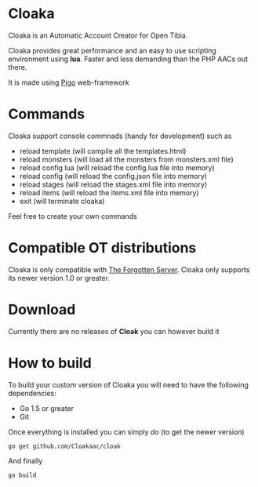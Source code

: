 # Cloaka

Cloaka is an Automatic Account Creator for Open Tibia. 

Cloaka provides great performance and an easy to use scripting environment using **lua**. Faster and less demanding than the PHP AACs out there.

It is made using [Pigo](https://github.com/Raggaer/Pigo) web-framework

# Commands

Cloaka support console commnads (handy for development) such as

- reload template (will compile all the templates.html)
- reload monsters (will load all the monsters from monsters.xml file)
- reload config lua (will reload the config.lua file into memory)
- reload config (will reload the config.json file into memory)
- reload stages (will reload the stages.xml file into memory)
- reload items (will reload the items.xml file into memory)
- exit (will terminate cloaka)

Feel free to create your own commands

# Compatible OT distributions

Cloaka is only compatible with [The Forgotten Server](https://github.com/otland/forgottenserver). Cloaka only supports its newer version 1.0 or greater.

# Download

Currently there are no releases of **Cloak** you can however build it

# How to build

To build your custom version of Cloaka you will need to have the following dependencies:

+ Go 1.5 or greater
+ Git

Once everything is installed you can simply do (to get the newer version)

```
go get github.com/Cloakaac/cloak
```

And finally

```
go build
```